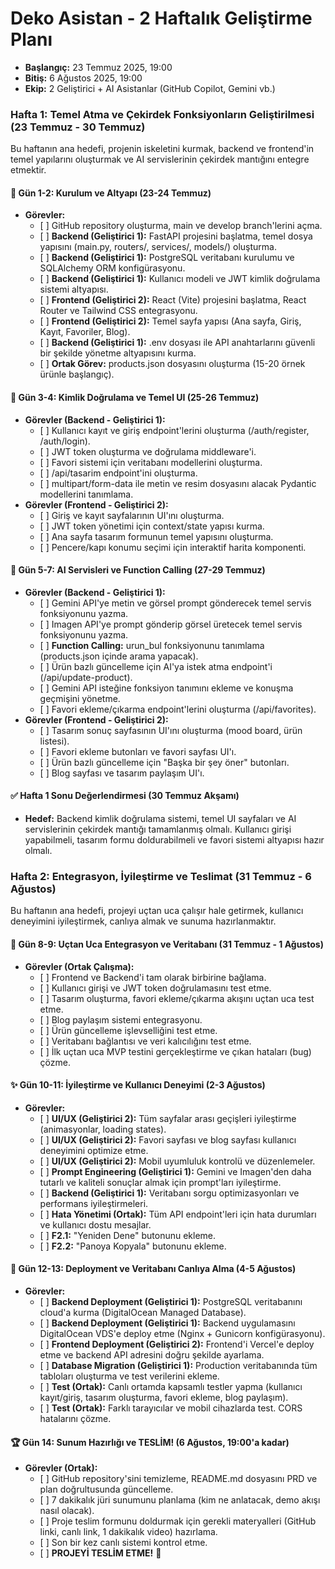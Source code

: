 # **Deko Asistan - 2 Haftalık Geliştirme Planı**

* **Başlangıç:** 23 Temmuz 2025, 19:00  
* **Bitiş:** 6 Ağustos 2025, 19:00  
* **Ekip:** 2 Geliştirici \+ AI Asistanlar (GitHub Copilot, Gemini vb.)

### **Hafta 1: Temel Atma ve Çekirdek Fonksiyonların Geliştirilmesi (23 Temmuz \- 30 Temmuz)**

Bu haftanın ana hedefi, projenin iskeletini kurmak, backend ve frontend'in temel yapılarını oluşturmak ve AI servislerinin çekirdek mantığını entegre etmektir.

#### **🚀 Gün 1-2: Kurulum ve Altyapı (23-24 Temmuz)**

* **Görevler:**  
  * \[ \] GitHub repository oluşturma, main ve develop branch'lerini açma.  
  * \[ \] **Backend (Geliştirici 1):** FastAPI projesini başlatma, temel dosya yapısını (main.py, routers/, services/, models/) oluşturma.  
  * \[ \] **Backend (Geliştirici 1):** PostgreSQL veritabanı kurulumu ve SQLAlchemy ORM konfigürasyonu.  
  * \[ \] **Backend (Geliştirici 1):** Kullanıcı modeli ve JWT kimlik doğrulama sistemi altyapısı.  
  * \[ \] **Frontend (Geliştirici 2):** React (Vite) projesini başlatma, React Router ve Tailwind CSS entegrasyonu.  
  * \[ \] **Frontend (Geliştirici 2):** Temel sayfa yapısı (Ana sayfa, Giriş, Kayıt, Favoriler, Blog).  
  * \[ \] **Backend (Geliştirici 1):** .env dosyası ile API anahtarlarını güvenli bir şekilde yönetme altyapısını kurma.  
  * \[ \] **Ortak Görev:** products.json dosyasını oluşturma (15-20 örnek ürünle başlangıç).

#### **🧠 Gün 3-4: Kimlik Doğrulama ve Temel UI (25-26 Temmuz)**

* **Görevler (Backend \- Geliştirici 1):**  
  * \[ \] Kullanıcı kayıt ve giriş endpoint'lerini oluşturma (/auth/register, /auth/login).  
  * \[ \] JWT token oluşturma ve doğrulama middleware'i.  
  * \[ \] Favori sistemi için veritabanı modellerini oluşturma.  
  * \[ \] /api/tasarim endpoint'ini oluşturma.  
  * \[ \] multipart/form-data ile metin ve resim dosyasını alacak Pydantic modellerini tanımlama.  
* **Görevler (Frontend \- Geliştirici 2):**  
  * \[ \] Giriş ve kayıt sayfalarının UI'ını oluşturma.  
  * \[ \] JWT token yönetimi için context/state yapısı kurma.  
  * \[ \] Ana sayfa tasarım formunun temel yapısını oluşturma.  
  * \[ \] Pencere/kapı konumu seçimi için interaktif harita komponenti.

#### **🔗 Gün 5-7: AI Servisleri ve Function Calling (27-29 Temmuz)**

* **Görevler (Backend \- Geliştirici 1):**  
  * \[ \] Gemini API'ye metin ve görsel prompt gönderecek temel servis fonksiyonunu yazma.  
  * \[ \] Imagen API'ye prompt gönderip görsel üretecek temel servis fonksiyonunu yazma.  
  * \[ \] **Function Calling:** urun\_bul fonksiyonunu tanımlama (products.json içinde arama yapacak).  
  * \[ \] Ürün bazlı güncelleme için AI'ya istek atma endpoint'i (/api/update-product).  
  * \[ \] Gemini API isteğine fonksiyon tanımını ekleme ve konuşma geçmişini yönetme.  
  * \[ \] Favori ekleme/çıkarma endpoint'lerini oluşturma (/api/favorites).  
* **Görevler (Frontend \- Geliştirici 2):**  
  * \[ \] Tasarım sonuç sayfasının UI'ını oluşturma (mood board, ürün listesi).  
  * \[ \] Favori ekleme butonları ve favori sayfası UI'ı.  
  * \[ \] Ürün bazlı güncelleme için "Başka bir şey öner" butonları.  
  * \[ \] Blog sayfası ve tasarım paylaşım UI'ı.

#### **✅ Hafta 1 Sonu Değerlendirmesi (30 Temmuz Akşamı)**

* **Hedef:** Backend kimlik doğrulama sistemi, temel UI sayfaları ve AI servislerinin çekirdek mantığı tamamlanmış olmalı. Kullanıcı girişi yapabilmeli, tasarım formu doldurabilmeli ve favori sistemi altyapısı hazır olmalı.

### **Hafta 2: Entegrasyon, İyileştirme ve Teslimat (31 Temmuz \- 6 Ağustos)**

Bu haftanın ana hedefi, projeyi uçtan uca çalışır hale getirmek, kullanıcı deneyimini iyileştirmek, canlıya almak ve sunuma hazırlanmaktır.

#### **🤝 Gün 8-9: Uçtan Uca Entegrasyon ve Veritabanı (31 Temmuz \- 1 Ağustos)**

* **Görevler (Ortak Çalışma):**  
  * \[ \] Frontend ve Backend'i tam olarak birbirine bağlama.  
  * \[ \] Kullanıcı girişi ve JWT token doğrulamasını test etme.  
  * \[ \] Tasarım oluşturma, favori ekleme/çıkarma akışını uçtan uca test etme.  
  * \[ \] Blog paylaşım sistemi entegrasyonu.  
  * \[ \] Ürün güncelleme işlevselliğini test etme.  
  * \[ \] Veritabanı bağlantısı ve veri kalıcılığını test etme.  
  * \[ \] İlk uçtan uca MVP testini gerçekleştirme ve çıkan hataları (bug) çözme.

#### **✨ Gün 10-11: İyileştirme ve Kullanıcı Deneyimi (2-3 Ağustos)**

* **Görevler:**  
  * \[ \] **UI/UX (Geliştirici 2):** Tüm sayfalar arası geçişleri iyileştirme (animasyonlar, loading states).  
  * \[ \] **UI/UX (Geliştirici 2):** Favori sayfası ve blog sayfası kullanıcı deneyimini optimize etme.  
  * \[ \] **UI/UX (Geliştirici 2):** Mobil uyumluluk kontrolü ve düzenlemeler.  
  * \[ \] **Prompt Engineering (Geliştirici 1):** Gemini ve Imagen'den daha tutarlı ve kaliteli sonuçlar almak için prompt'ları iyileştirme.  
  * \[ \] **Backend (Geliştirici 1):** Veritabanı sorgu optimizasyonları ve performans iyileştirmeleri.  
  * \[ \] **Hata Yönetimi (Ortak):** Tüm API endpoint'leri için hata durumları ve kullanıcı dostu mesajlar.  
  * \[ \] **F2.1:** "Yeniden Dene" butonunu ekleme.  
  * \[ \] **F2.2:** "Panoya Kopyala" butonunu ekleme.

#### **🚀 Gün 12-13: Deployment ve Veritabanı Canlıya Alma (4-5 Ağustos)**

* **Görevler:**  
  * \[ \] **Backend Deployment (Geliştirici 1):** PostgreSQL veritabanını cloud'a kurma (DigitalOcean Managed Database).  
  * \[ \] **Backend Deployment (Geliştirici 1):** Backend uygulamasını DigitalOcean VDS'e deploy etme (Nginx \+ Gunicorn konfigürasyonu).  
  * \[ \] **Frontend Deployment (Geliştirici 2):** Frontend'i Vercel'e deploy etme ve backend API adresini doğru şekilde ayarlama.  
  * \[ \] **Database Migration (Geliştirici 1):** Production veritabanında tüm tabloları oluşturma ve test verilerini ekleme.  
  * \[ \] **Test (Ortak):** Canlı ortamda kapsamlı testler yapma (kullanıcı kayıt/giriş, tasarım oluşturma, favori ekleme, blog paylaşım).  
  * \[ \] **Test (Ortak):** Farklı tarayıcılar ve mobil cihazlarda test. CORS hatalarını çözme.

#### **🏆 Gün 14: Sunum Hazırlığı ve TESLİM\! (6 Ağustos, 19:00'a kadar)**

* **Görevler (Ortak):**  
  * \[ \] GitHub repository'sini temizleme, README.md dosyasını PRD ve plan doğrultusunda güncelleme.  
  * \[ \] 7 dakikalık jüri sunumunu planlama (kim ne anlatacak, demo akışı nasıl olacak).  
  * \[ \] Proje teslim formunu doldurmak için gerekli materyalleri (GitHub linki, canlı link, 1 dakikalık video) hazırlama.  
  * \[ \] Son bir kez canlı sistemi kontrol etme.  
  * \[ \] **PROJEYİ TESLİM ETME\!** 🎉